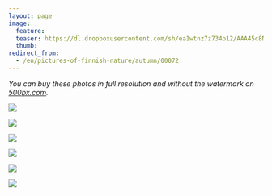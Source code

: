 ```yaml
---
layout: page
image:
  feature:
  teaser: https://dl.dropboxusercontent.com/sh/ea1wtnz7z734o12/AAA45c8N3QTYrg7AZ4GTCXXoa/luontokuvat/syksy/2/DS29623-245px.jpg
  thumb:
redirect_from:
  - /en/pictures-of-finnish-nature/autumn/00072
---
```


*You can buy these photos in full resolution and without the watermark on [500px.com](https://500px.com/minimuutticom/galleries/autumn-colours).*

[![](https://dl.dropboxusercontent.com/sh/ea1wtnz7z734o12/AACrpSlUE3bD6pfSiU7Fw2jVa/luontokuvat/syksy/2/DS33597-800px.jpg)](https://dl.dropboxusercontent.com/sh/ea1wtnz7z734o12/AADScG792ulGIbnSvOA7VYa7a/luontokuvat/syksy/2/DS33597.jpg)

[![](https://dl.dropboxusercontent.com/sh/ea1wtnz7z734o12/AABewg_DPEhxzA8aRptu5lyCa/luontokuvat/syksy/2/DS29620-800px.jpg)](https://dl.dropboxusercontent.com/sh/ea1wtnz7z734o12/AADXSjYuk3EPLiiJNSGPFRiKa/luontokuvat/syksy/2/DS29620.jpg)

[![](https://dl.dropboxusercontent.com/sh/ea1wtnz7z734o12/AABXFmIDIo3XF-Gb1RnhoxQUa/luontokuvat/syksy/2/DS29621-800px.jpg)](https://dl.dropboxusercontent.com/sh/ea1wtnz7z734o12/AADg88NAbAeTuWqzVokf5hMca/luontokuvat/syksy/2/DS29621.jpg)

[![](https://dl.dropboxusercontent.com/sh/ea1wtnz7z734o12/AABg3dhiIbDe8g86up5eIhpva/luontokuvat/syksy/2/DS29623-800px.jpg)](https://dl.dropboxusercontent.com/sh/ea1wtnz7z734o12/AACCRBD5V7iqgJrDw-Cvo5oHa/luontokuvat/syksy/2/DS29623.jpg)

[![](https://dl.dropboxusercontent.com/sh/ea1wtnz7z734o12/AABwPYDDfA-8It1odRpuvFBMa/luontokuvat/syksy/2/DS29678-800px.jpg)](https://dl.dropboxusercontent.com/sh/ea1wtnz7z734o12/AAAmESOh_HI67_30Lu7O2LNka/luontokuvat/syksy/2/DS29678.jpg)

[![](https://dl.dropboxusercontent.com/sh/ea1wtnz7z734o12/AADV9t9iQlD5j--pohHL8Imha/luontokuvat/syksy/2/DS29684-800px.jpg)](https://dl.dropboxusercontent.com/sh/ea1wtnz7z734o12/AACR_5C4wm6TNu7ev6Y8ZP6ua/luontokuvat/syksy/2/DS29684.jpg)
